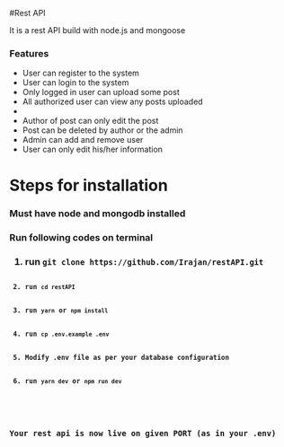 #Rest API

It is a rest API build with node.js and mongoose

<h3> Features  </h3>
<ul>
  <li>User can register to the system</li>
  <li>User can login to the system</li>
  <li>Only logged in user can upload some post </li>
  <li>All authorized user can view any posts uploaded<li>
  <li>Author of post can only edit the post</li>
  <li>Post can be deleted by author or the admin</li>
  <li>Admin can add and remove user</li>
  <li>User can only edit his/her information</li>
</ul>

<h1> Steps for installation</h1>

<h3>Must have node and mongodb installed</h3>
<h3>Run following codes on terminal<h3>
<ol>
  <li>run <code>git clone https://github.com/Irajan/restAPI.git<code></li>
  <li>run <code>cd restAPI</code></li>
  <li>run <code>yarn</code> or <code>npm install</code></li>
  <li>run <code>cp .env.example .env</code></li>
  <li>Modify .env file as per your database configuration</li>
  <li>run <code>yarn dev</code> or <code>npm run dev</code></li>
</ol>

<h3>Your rest api is now live on given PORT (as in your .env)</h3>

